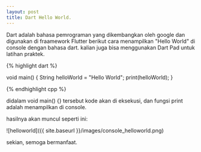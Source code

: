 ```yaml
---
layout: post
title: Dart Hello World.
---
```


Dart adalah bahasa pemrograman yang dikembangkan oleh google dan digunakan di fraamework Flutter
berikut cara menampilkan "Hello World" di console dengan bahasa dart. kalian juga bisa menggunakan Dart Pad untuk latihan praktek.

{% highlight dart %}

void main() {
String helloWorld = "Hello World";
print(helloWorld);
}

{% endhighlight cpp %}

didalam void main() {} tersebut kode akan di eksekusi, dan fungsi print adalah menampilkan di console.

hasilnya akan muncul seperti ini:

![helloworld]({{ site.baseurl }}/images/console_helloworld.png)

sekian, semoga bermanfaat.
